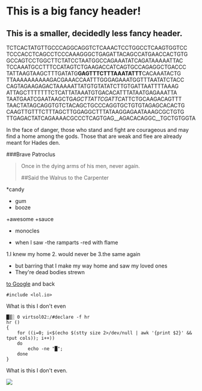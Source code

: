 This is a big fancy header!
=================
This is a smaller, decidedly less fancy header.
----------------------
TCTCACTATGTTGCCCAGGCAGGTCTCAAACTCCTGGCCTCAAGTGGTCC
TCCCACCTCAGCCTCCCAAAGGGCTGAGATTACAGCCATGAACCACTGTG
GCCAGTCCTGGCTTCTATCCTAATGGCCAGAAATATCAGATAAAAATTAC
TCCAAATGCCTTTCCATAGTCTGAAGACCATCAGTGCCAGAGGCTGACCC
TATTAAGTAAGCTTTGATATG**GAGTTTCTTTAAATATTT**CACAAATACTG
TTAAAAAAAAAAGACGAAACCAATTTGGGAGAAATGGTTTAATATCTACC
CAGTAGAAGAGACTAAAAATTATGTGTATATCTTGTGATTAATTTTAAAG
ATTAGCTTTTTTTCTCATTATAAATGTGACACATTTATAATGAGAAATTA
TAATGAATCGAATAAGCTG*AGCTTATTCGATTC*ATTCTGCAAGACAGTTT
TAACTATAGCAGGTGTCTACAGCTGCCCAGGTGCTGTGTAGAGCACACTG
CAAGTTGTTTCTTTAGCTTGGAGGCTTTATAAGGAGAATAAAGCGCTGTG
TTGAGACTATCAGAAAACGCCCTCAGTGAG__AGACACAGGC__TGCTGTGGTA

In the face of danger, those who stand and fight are courageous and may find a home among the gods. Those that are weak and flee are already meant for Hades den.

###Brave Patroclus

>Once in the dying arms of his men, never again.
>
> ##Said the Walrus to the Carpenter

*candy
* gum
* booze

+awesome
+sauce
+ monocles

- when I saw
-the ramparts
-red with flame

1.I knew my home
2. would never be
3.the same again

* but barring that
I make my way home and saw my loved ones
* They're dead bodies strewn

[to Google](http://google.com "from fish") and back

`#include <lol.io>`

What is this I don't even

```
█▒░ 0 virtsol02:/#declare -f hr
hr ()
{
    for ((i=0; i<$(echo $(stty size 2>/dev/null | awk '{print $2}' && tput cols)); i++))
    do
        echo -ne "█";
    done
}
```

What is this I don't even.

![](http://i.imgur.com/yZ8fRJ0.jpg)

